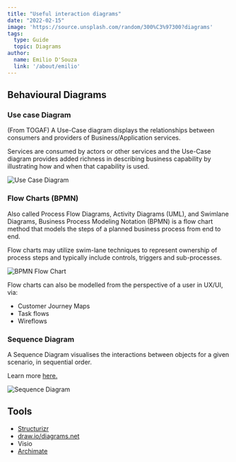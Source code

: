```yaml
---
title: "Useful interaction diagrams"
date: "2022-02-15"
image: 'https://source.unsplash.com/random/300%C3%97300?diagrams'
tags:
  type: Guide
  topic: Diagrams
author:
  name: Emilio D'Souza
  link: '/about/emilio'
---
```


## Behavioural Diagrams

### Use case Diagram

(From TOGAF) A Use-Case diagram displays the relationships between consumers and providers of Business/Application services.

Services are consumed by actors or other services and the Use-Case diagram provides added richness in describing business capability by illustrating how and when that capability is used.

![Use Case Diagram](/images/use-case-diagram.svg?sanitize=true)

### Flow Charts (BPMN)

Also called Process Flow Diagrams, Activity Diagrams (UML), and Swimlane Diagrams, Business Process Modeling Notation (BPMN) is a flow chart method that models the steps of a planned business process from end to end.

Flow charts may utilize swim-lane techniques to represent ownership of process steps and typically include controls, triggers and sub-processes.

![BPMN Flow Chart](/images/bpmn-20.svg?sanitize=true)

Flow charts can also be modelled from the perspective of a user in UX/UI, via:
- Customer Journey Maps
- Task flows
- Wireflows

### Sequence Diagram 

A Sequence Diagram visualises the interactions between objects for a given scenario, in sequential order. 

Learn more [here.](https://www.visual-paradigm.com/guide/uml-unified-modeling-language/what-is-sequence-diagram/)

![Sequence Diagram](/images/sequence-diagram.png?sanitize=true)


## Tools
- [Structurizr](https://www.structurizr.com/)
- [draw.io/diagrams.net](https://www.diagrams.net/)
- Visio
- [Archimate](https://www.archimatetool.com/)